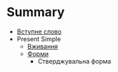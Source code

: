 # Summary

* [Вступне слово](README.md)
* Present Simple
   * [Вживання](1/vjivannya.md)
   * [Форми](1/formi.md)
       * Стверджувальна форма

